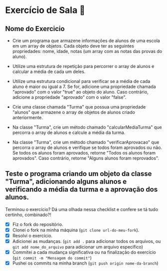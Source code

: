 # Exercício de Sala 🏫  

## Nome do Exercicio

- Crie um programa que armazene informações de alunos de uma escola em um array de objetos. Cada objeto deve ter as seguintes propriedades: nome, idade, notas (um array com as notas das provas do aluno).

- Utilize uma estrutura de repetição para percorrer o array de alunos e calcular a média de cada um deles.

- Utilize uma estrutura condicional para verificar se a média de cada aluno é maior ou igual a 7. Se for, adicione uma propriedade chamada "aprovado" com o valor "true" ao objeto do aluno. Caso contrário, adicione a propriedade "aprovado" com o valor "false".

- Crie uma classe chamada "Turma" que possua uma propriedade "alunos" que armazene o array de objetos de alunos criado anteriormente.

- Na classe "Turma", crie um método chamado "calcularMediaTurma" que percorra o array de alunos e calcule a média da turma.

- Na classe "Turma", crie um método chamado "verificarAprovacao" que percorra o array de alunos e verifique se todos foram aprovados ou não. Se todos os alunos foram aprovados, retorne "Todos os alunos foram aprovados". Caso contrário, retorne "Alguns alunos foram reprovados".

**Teste o programa criando um objeto da classe "Turma", adicionando alguns alunos e verificando a média da turma e a aprovação dos alunos.**
---

Terminou o exercício? Dá uma olhada nessa checklist e confere se tá tudo certinho, combinado?!

- [x] Fiz o fork do repositório.
- [x] Clonei o fork na minha máquina (`git clone url-do-meu-fork`).
- [x] Resolvi o exercício.
- [x] Adicionei as mudanças. (`git add .` para adicionar todos os arquivos, ou `git add nome_do_arquivo` para adicionar um arquivo específico)
- [x] Commitei a cada mudança significativa ou na finalização do exercício (`git commit -m "Mensagem do commit"`)
- [x] Pushei os commits na minha branch (`git push origin nome-da-branch`)
